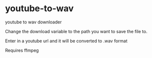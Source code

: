 # youtube-to-wav
youtube to wav downloader

Change the download variable to the path you want to save the file to.

Enter in a youtube url and it will be converted to .wav format

Requires ffmpeg

